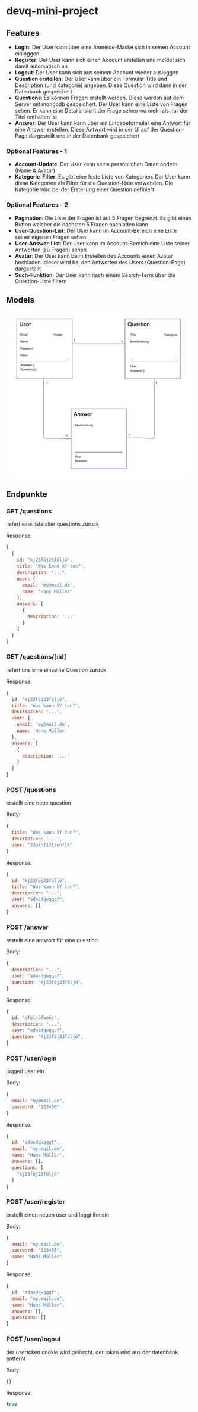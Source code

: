 # devq-mini-project


## Features

- **Login**: Der User kann über eine Anmelde-Maske sich in seinen Account einloggen
- **Register**: Der User kann sich einen Account erstellen und meldet sich damit automatisch an
- **Logout**: Der User kann sich aus seinem Account wieder ausloggen
- **Question erstellen**: Der User kann über ein Formular Title und Description (und Kategorie) angeben. Diese Question wird dann in der Datenbank gespeichert
- **Questions**: Es können Fragen erstellt werden. Diese werden auf dem Server mit mongodb gespeichert. Der User kann eine Liste von Fragen sehen. Er kann eine Detailansicht der Frage sehen wo mehr als nur der Titel enthalten ist
- **Answer**: Der User kann kann über ein Eingabeformular eine Antwort für eine Answer erstellen. Diese Antwort wird in der UI auf der Question-Page dargestellt und in der Datenbank gespeichert

### Optional Features - 1

- **Account-Update**: Der User kann seine persönlichen Daten ändern (Name & Avatar)
- **Kategorie-Filter**: Es gibt eine feste Liste von Kategorien. Der User kann diese Kategorien als Filter für die Question-Liste verwenden. Die Kategorie wird bei der Erstellung einer Question definiert

### Optional Features - 2

- **Pagination**: Die Liste der Fragen ist auf 5 Fragen begrenzt. Es gibt einen Button welcher die nächsten 5 Fragen nachladen kann
- **User-Question-List**: Der User kann im Account-Bereich eine Liste seiner eigenen Fragen sehen
- **User-Answer-List**: Der User kann im Account-Bereich eine Liste seiner Antworten (zu Fragen) sehen
- **Avatar**: Der User kann beim Erstellen des Accounts einen Avatar hochladen. dieser wird bei den Antworten des Users (Question-Page) dargestellt
- **Such-Funktion**: Der User kann nach einem Search-Term über die Question-Liste filtern


## Models

![Model-Relations](images/Model-Relations.png)

## Endpunkte

### GET /questions

liefert eine liste aller questions zurück

Response:
```javascript
[
  {
    id: "kj23föj23följö",
    title: "Was kann XY tun?",
    description: "...",
    user: {
      email: 'my@mail.de',
      name: 'Hans Müller'
    },
    answers: [
      {
        description: '...'
      }
    ]
  }
]
```

### GET /questions/[:id]

liefert uns eine einzelne Question zurück

Response:
```javascript
{
  id: "kj23föj23följö",
  title: "Was kann XY tun?",
  description: "...",
  user: {
    email: 'my@mail.de',
    name: 'Hans Müller'
  },
  answers: [
    {
      description: '...'
    }
  ]
}
```

### POST /questions

erstellt eine neue question

Body:
```javascript
{
  title: "Was kann XY tun?",
  description: '...',
  user: "23ölhf13flöhflk"
}
```

Response:
```javascript
{
  id: "kj23föj23följö",
  title: "Was kann XY tun?",
  description: "...",
  user: "adasdqwqqqf",
  answers: []
}
```

### POST /answer

erstellt eine antwort für eine question

Body:
```javascript
{
  description: "...",
  user: "adasdqwqqqf",
  question: "kj23föj23följö",
}
```

Response:
```javascript
{
  id: "dfeljöfweöj",
  description: "...",
  user: "adasdqwqqqf",
  question: "kj23föj23följö",
}
```

### POST /user/login

logged user ein

Body:
```javascript
{
  email: "my@mail.de",
  password: "123456"
}
```

Response:
```javascript
{
  id: "adasdqwqqqf",
  email: "my.mail.de",
  name: "Hans Müller",
  answers: [],
  questions: [
    "kj23föj23följö"
  ]
}
```


### POST /user/register

erstellt einen neuen user und loggt ihn ein

Body:
```javascript
{
  email: "my.mail.de",
  password: "123456",
  name: "Hans Müller"
}
```

Response:
```javascript
{
  id: "adasdqwqqqf",
  email: "my.mail.de",
  name: "Hans Müller",
  answers: [],
  questions: []
}
```

### POST /user/logout

der usertoken cookie wird gelöscht. der token wird aus der datenbank entfernt

Body:
```javascript
{}
```
Response:
```javascript
true
```
